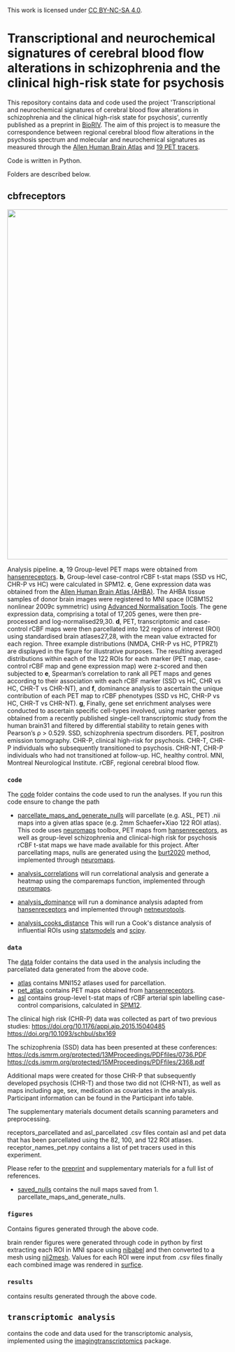 This work is licensed under [CC BY-NC-SA 4.0](https://creativecommons.org/licenses/by-nc-sa/4.0/?ref=chooser-v1). 

# Transcriptional and neurochemical signatures of cerebral blood flow alterations in schizophrenia and the clinical high-risk state for psychosis
This repository contains data and code used the project 'Transcriptional and neurochemical signatures of cerebral blood flow alterations in schizophrenia and the clinical high-risk state for psychosis', currently published as a preprint in [BioRIV](https://www.biorxiv.org/content/10.1101/2024.03.13.583894v1). The aim of this project is to measure the correspondence between regional cerebral blood flow alterations in the psychosis spectrum and molecular and neurochemical signatures as measured through the [Allen Human Brain Atlas](https://portal.brain-map.org) and [19 PET tracers](https://github.com/netneurolab/hansen_receptors/tree/main/data).

Code is written in Python.

Folders are described below.

## cbfreceptors
<img src="figures/fig1.png"  width="800">

Analysis pipeline. **a**, 19 Group-level PET maps were obtained from [hansenreceptors](http://github.com/netneurolab/hansen_receptors). **b**, Group-level case-control rCBF t-stat maps (SSD vs HC, CHR-P vs HC) were calculated in SPM12. **c**, Gene expression data was obtained from the [Allen Human Brain Atlas (AHBA)](https://portal.brain-map.org). The AHBA tissue samples of donor brain images were registered to MNI space (ICBM152 nonlinear 2009c symmetric) using [Advanced Normalisation Tools](https://zenodo.org/records/3677132). The gene expression data, comprising a total of 17,205 genes, were then pre-processed and log-normalised29,30. **d**, PET, transcriptomic and case-control rCBF maps were then parcellated into 122 regions of interest (ROI) using standardised brain atlases27,28, with the mean value extracted for each region. Three example distributions (NMDA, CHR-P vs HC, PTPRZ1) are displayed in the figure for illustrative purposes. The resulting averaged distributions within each of the 122 ROIs for each marker (PET map, case-control rCBF map and gene expression map) were z-scored and then subjected to **e**, Spearman’s correlation to rank all PET maps and genes according to their association with each rCBF marker (SSD vs HC, CHR vs HC, CHR-T vs CHR-NT), and **f**, dominance analysis to ascertain the unique contribution of each PET map to rCBF phenotypes (SSD vs HC, CHR-P vs HC, CHR-T vs CHR-NT). **g**, Finally, gene set enrichment analyses were conducted to ascertain specific cell-types involved, using marker genes obtained from a recently published single-cell transcriptomic study from the human brain31 and filtered by differential stability to retain genes with Pearson’s ρ > 0.529. SSD, schizophrenia spectrum disorders. PET, positron emission tomography. CHR-P, clinical high-risk for psychosis. CHR-T, CHR-P individuals who subsequently transitioned to psychosis. CHR-NT, CHR-P individuals who had not transitioned at follow-up. HC, healthy control. MNI, Montreal Neurological Institute. rCBF, regional cerebral blood flow.

### `code`
The [code](code/) folder contains the code used to run the analyses. If you run this code ensure to change the path 
- [parcellate_maps_and_generate_nulls](code/parcellate_maps_and_generate_nulls.npy) will parcellate (e.g. ASL, PET) .nii maps into a given atlas space (e.g. 2mm Schaefer+Xiao 122 ROI atlas). 
This code uses [neuromaps](https://netneurolab.github.io/neuromaps/usage.html) toolbox, PET maps from [hansenreceptors](https://github.com/netneurolab/hansen_receptors/tree/main/data), as well as group-level schizophrenia and clinical-high risk for psychosis rCBF t-stat maps we have made available for this project. After parcellating maps, nulls are generated using the [burt2020](https://brainsmash.readthedocs.io/en/latest/) method, implemented through [neuromaps](https://netneurolab.github.io/neuromaps/usage.html).

- [analysis_correlations](code/analysis_correlations.npy) will run correlational analysis and generate a heatmap using the comparemaps function, implemented through [neuromaps](https://netneurolab.github.io/neuromaps/usage.html). 

- [analysis_dominance](code/analysis_dominance.npy) will run a dominance analysis adapted from [hansenreceptors](https://github.com/netneurolab/hansen_receptors/tree/main/data) and implemented through [netneurotools](https://netneurotools.readthedocs.io/en/latest/).

- [analysis_cooks_distance](code/analysis_cooks_distance.npy)
This will run a Cook's distance analysis of influential ROIs using [statsmodels](https://www.statsmodels.org/stable/index.html) and [scipy](https://scipy.org). 

### `data`
The [data](data/) folder contains the data used in the analysis including the parcellated data generated from the above code.
- [atlas](data/atlas/) contains MNI152 atlases used for parcellation.
- [pet_atlas](data/pet_atlas/) contains PET maps obtained from [hansenreceptors](https://github.com/netneurolab/hansen_receptors/tree/main/data).
- [asl](data/asl/) contains group-level t-stat maps of rCBF arterial spin labelling case-control comparisions, calculated in [SPM12](https://www.fil.ion.ucl.ac.uk/spm/software/spm12/).

The clinical high risk (CHR-P) data was collected as part of two previous studies:
https://doi.org/10.1176/appi.ajp.2015.15040485
https://doi.org/10.1093/schbul/sbx169

The schizophrenia (SSD) data has been presented at these conferences:
https://cds.ismrm.org/protected/13MProceedings/PDFfiles/0736.PDF
https://cds.ismrm.org/protected/15MProceedings/PDFfiles/2368.pdf
    
Additional maps were created for those CHR-P that subsequently developed psychosis (CHR-T) and those two did not (CHR-NT), as well as maps including age, sex, medication as covariates in the analysis.
Participant information can be found in the Participant info table.
    
The supplementary materials document details scanning parameters and preprocessing.

receptors_parcellated and asl_parcellated .csv files contain asl and pet data that has been parcellated using the 82, 100, and 122 ROI atlases.
receptor_names_pet.npy contains a list of pet tracers used in this experiment.

Please refer to the [preprint](https://www.biorxiv.org/content/10.1101/2024.03.13.583894v1) and supplementary materials for a full list of references.

- [saved_nulls](data/saved_nulls/) contains the null maps saved from 1. parcellate_maps_and_generate_nulls.

### `figures`
Contains figures generated through the above code.

brain render figures were generated through code in python by first extracting each ROI in MNI space using [nibabel](https://nipy.org/nibabel/) and then converted to a mesh using [nii2mesh](https://github.com/neurolabusc/nii2mesh). Values for each ROI were input from .csv files finally each combined image was rendered in [surfice](https://www.nitrc.org/projects/surfice/).

### `results`
contains results generated through the above code.

## `transcriptomic analysis`
contains the code and data used for the transcriptomic analysis, implemented using the [imagingtranscriptomics](https://pypi.org/project/imaging-transcriptomics/) package.
